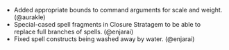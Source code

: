 - Added appropriate bounds to command arguments for scale and weight. (@aurakle)
- Special-cased spell fragments in Closure Stratagem to be able to replace full branches of spells. (@enjarai)
- Fixed spell constructs being washed away by water. (@enjarai)
